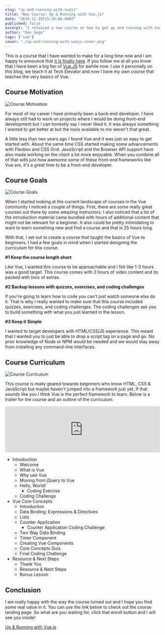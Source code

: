 ```yaml
---
slug: "up-and-running-with-vuejs"
title: "New Course: Up & Running with Vue.js"
date: "2019-12-19T15:30:00.000Z"
published: false
excerpt: "I released a new course on how to get up and running with Vue.js for beginners"
author: "Dan Vega"
tags: ["vue"]
cover: "./up-and-running-with-vuejs-cover.png"
---
```


This is a course that I have wanted to make for a long time now and I am happy to announce that [it is finally here](https://www.udemy.com/course/vue-intro/?couponCode=4F5DE476322755E7AFBP). If you follow me at all you know that I have been a big fan of [Vue.JS](https://vuejs.org/) for awhile now. I use it personally on this blog, we teach it at Tech Elevator and now I have my own course that teaches the very basics of Vue.

## Course Motivation

![Course Motivation](./mia-baker-CuoMduHwRZY-unsplash.jpg)

For most of my career I have primarily been a back-end developer. I have always still had to work on projects where I would be doing front-end development but I can honestly say I never liked it. It was always something I wanted to get better at but the tools available to me weren't that great.

A little less than two years ago I found Vue and it was just so easy to get started with. About the same time CSS started making some advancements with Flexbox and CSS Grid. JavaScript and the Browser API support have also made working on the client a lot more enjoyable. When you combine all of that with just how awesome some of these front-end frameworks like Vue are, it's a great time to be a front-end developer.

## Course Goals

![Course Goals](./s-o-c-i-a-l-c-u-t-6iYb1BWWbV0-unsplash.jpg)

When I started looking at the current landscape of courses in the Vue community I noticed a couple of things. First, there are some really great courses out there by some amazing instructors. I also noticed that a lot of the introduction material came bundled with hours of additional content that might not be relevant for a beginner. It also could be pretty intimidating to want to learn something new and find a course and that is 25 hours long.

With that, I set out to create a course that taught the basics of Vue to beginners. I had a few goals in mind when I started designing the curriculum for this course.

**#1 Keep the course length short**

Like Vue, I wanted this course to be approachable and I felt like 1-3 hours was a good target. This course comes with 2 hours of video content and its packed with tons of extras.

**#2 Backup lessons with quizzes, exercises, and coding challenges**

If you're going to learn how to code you can't just watch someone else do it. That is why I really wanted to make sure that this course included quizzes, exercises, and coding challenges. The coding challenges ask you to build something with what you just learned in the lesson.

**#3 Keep it Simple**

I wanted to target developers with HTML/CSS/JS experience. This meant that I wanted you to just be able to drop a script tag on a page and go. No prior knowledge of Node or NPM would be needed and we would stay away from installing any command-line interfaces.

## Course Curriculum

![Course Curriculum](./tim-mossholder-WE_Kv_ZB1l0-unsplash.jpg)

This course is really geared towards beginners who know HTML, CSS & JavaScript but maybe haven't jumped into a framework just yet. If that sounds like you I think Vue is the perfect framework to learn. Below is a trailer for the course and an outline of the curriculum.

<iframe width="100%" src="https://www.youtube.com/embed/CtQGbnNxhHk" frameborder="0" allow="accelerometer; autoplay; encrypted-media; gyroscope; picture-in-picture" allowfullscreen></iframe>

- Introduction
  - Welcome
  - What is Vue
  - Why use Vue
  - Moving from jQuery to Vue
  - Hello, World!
    - Coding Exercise
  - Coding Challenge
- Vue Core Concepts
  - Introduction
  - Data Binding: Expressions & Directives
  - Lists
  - Counter Application
    - Counter Application Coding Challenge
  - Two Way Data Binding
  - Timer Component
  - Creating Vue Components
  - Core Concepts Quiz
  - Final Coding Challenge
- Resource & Next Steps
  - Thank You
  - Resource & Next Steps
  - Bonus Lesson

## Conclusion

I am really happy with the way the course turned out and I hope you find some real value in it. You can use the link below to check out the course landing page. So what are you waiting for, click that enroll button and I will see you inside!

[Up & Running with Vue.js](https://www.udemy.com/course/vue-intro/?couponCode=4F5DE476322755E7AFBP)
